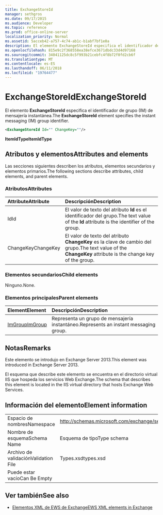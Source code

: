 ```yaml
---
title: ExchangeStoreId
manager: sethgros
ms.date: 09/17/2015
ms.audience: Developer
ms.topic: reference
ms.prod: office-online-server
localization_priority: Normal
ms.assetid: 5acceb42-a757-4c74-ab1c-b1abf7bf1e0a
description: El elemento ExchangeStoreId especifica el identificador de grupo (IM) de mensajería instantánea.
ms.openlocfilehash: 815e9c2f368558ea38efce3671dbdc33d4d97168
ms.sourcegitcommit: 34041125dc8c5f993b21cebfc4f8b72f0fd2cb6f
ms.translationtype: MT
ms.contentlocale: es-ES
ms.lasthandoff: 06/11/2018
ms.locfileid: "19764477"
---
```

# <a name="exchangestoreid"></a><span data-ttu-id="a2e6a-103">ExchangeStoreId</span><span class="sxs-lookup"><span data-stu-id="a2e6a-103">ExchangeStoreId</span></span>

<span data-ttu-id="a2e6a-104">El elemento **ExchangeStoreId** especifica el identificador de grupo (IM) de mensajería instantánea.</span><span class="sxs-lookup"><span data-stu-id="a2e6a-104">The **ExchangeStoreId** element specifies the instant messaging (IM) group identifier.</span></span> 
  
```XML
<ExchangeStoreId Id="" ChangeKey=""/>
```

 <span data-ttu-id="a2e6a-105">**ItemIdType**</span><span class="sxs-lookup"><span data-stu-id="a2e6a-105">**ItemIdType**</span></span>
## <a name="attributes-and-elements"></a><span data-ttu-id="a2e6a-106">Atributos y elementos</span><span class="sxs-lookup"><span data-stu-id="a2e6a-106">Attributes and elements</span></span>

<span data-ttu-id="a2e6a-107">Las secciones siguientes describen los atributos, elementos secundarios y elementos primarios.</span><span class="sxs-lookup"><span data-stu-id="a2e6a-107">The following sections describe attributes, child elements, and parent elements.</span></span>
  
### <a name="attributes"></a><span data-ttu-id="a2e6a-108">Atributos</span><span class="sxs-lookup"><span data-stu-id="a2e6a-108">Attributes</span></span>

|<span data-ttu-id="a2e6a-109">**Attribute**</span><span class="sxs-lookup"><span data-stu-id="a2e6a-109">**Attribute**</span></span>|<span data-ttu-id="a2e6a-110">**Descripción**</span><span class="sxs-lookup"><span data-stu-id="a2e6a-110">**Description**</span></span>|
|:-----|:-----|
|<span data-ttu-id="a2e6a-111">Id</span><span class="sxs-lookup"><span data-stu-id="a2e6a-111">Id</span></span>  <br/> |<span data-ttu-id="a2e6a-112">El valor de texto del atributo **Id** es el identificador del grupo.</span><span class="sxs-lookup"><span data-stu-id="a2e6a-112">The text value of the **Id** attribute is the identifier of the group.</span></span>  <br/> |
|<span data-ttu-id="a2e6a-113">ChangeKey</span><span class="sxs-lookup"><span data-stu-id="a2e6a-113">ChangeKey</span></span>  <br/> |<span data-ttu-id="a2e6a-114">El valor de texto del atributo **ChangeKey** es la clave de cambio del grupo.</span><span class="sxs-lookup"><span data-stu-id="a2e6a-114">The text value of the **ChangeKey** attribute is the change key of the group.</span></span>  <br/> |
   
### <a name="child-elements"></a><span data-ttu-id="a2e6a-115">Elementos secundarios</span><span class="sxs-lookup"><span data-stu-id="a2e6a-115">Child elements</span></span>

<span data-ttu-id="a2e6a-116">Ninguno.</span><span class="sxs-lookup"><span data-stu-id="a2e6a-116">None.</span></span>
  
### <a name="parent-elements"></a><span data-ttu-id="a2e6a-117">Elementos principales</span><span class="sxs-lookup"><span data-stu-id="a2e6a-117">Parent elements</span></span>

|<span data-ttu-id="a2e6a-118">**Element**</span><span class="sxs-lookup"><span data-stu-id="a2e6a-118">**Element**</span></span>|<span data-ttu-id="a2e6a-119">**Descripción**</span><span class="sxs-lookup"><span data-stu-id="a2e6a-119">**Description**</span></span>|
|:-----|:-----|
|[<span data-ttu-id="a2e6a-120">ImGroup</span><span class="sxs-lookup"><span data-stu-id="a2e6a-120">ImGroup</span></span>](imgroup.md) <br/> |<span data-ttu-id="a2e6a-121">Representa un grupo de mensajería instantáneo.</span><span class="sxs-lookup"><span data-stu-id="a2e6a-121">Represents an instant messaging group.</span></span>  <br/> |
   
## <a name="remarks"></a><span data-ttu-id="a2e6a-122">Notas</span><span class="sxs-lookup"><span data-stu-id="a2e6a-122">Remarks</span></span>

<span data-ttu-id="a2e6a-123">Este elemento se introdujo en Exchange Server 2013.</span><span class="sxs-lookup"><span data-stu-id="a2e6a-123">This element was introduced in Exchange Server 2013.</span></span>
  
<span data-ttu-id="a2e6a-124">El esquema que describe este elemento se encuentra en el directorio virtual IIS que hospeda los servicios Web Exchange.</span><span class="sxs-lookup"><span data-stu-id="a2e6a-124">The schema that describes this element is located in the IIS virtual directory that hosts Exchange Web Services.</span></span>
  
## <a name="element-information"></a><span data-ttu-id="a2e6a-125">Información del elemento</span><span class="sxs-lookup"><span data-stu-id="a2e6a-125">Element information</span></span>

|||
|:-----|:-----|
|<span data-ttu-id="a2e6a-126">Espacio de nombres</span><span class="sxs-lookup"><span data-stu-id="a2e6a-126">Namespace</span></span>  <br/> |http://schemas.microsoft.com/exchange/services/2006/types  <br/> |
|<span data-ttu-id="a2e6a-127">Nombre de esquema</span><span class="sxs-lookup"><span data-stu-id="a2e6a-127">Schema Name</span></span>  <br/> |<span data-ttu-id="a2e6a-128">Esquema de tipo</span><span class="sxs-lookup"><span data-stu-id="a2e6a-128">Type schema</span></span>  <br/> |
|<span data-ttu-id="a2e6a-129">Archivo de validación</span><span class="sxs-lookup"><span data-stu-id="a2e6a-129">Validation File</span></span>  <br/> |<span data-ttu-id="a2e6a-130">Types.xsd</span><span class="sxs-lookup"><span data-stu-id="a2e6a-130">types.xsd</span></span>  <br/> |
|<span data-ttu-id="a2e6a-131">Puede estar vacío</span><span class="sxs-lookup"><span data-stu-id="a2e6a-131">Can Be Empty</span></span>  <br/> ||
   
## <a name="see-also"></a><span data-ttu-id="a2e6a-132">Ver también</span><span class="sxs-lookup"><span data-stu-id="a2e6a-132">See also</span></span>



- [<span data-ttu-id="a2e6a-133">Elementos XML de EWS de Exchange</span><span class="sxs-lookup"><span data-stu-id="a2e6a-133">EWS XML elements in Exchange</span></span>](ews-xml-elements-in-exchange.md)

